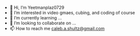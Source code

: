 - 👋 Hi, I’m Yeetmanplaz0729
- 👀 I’m interested in video gmaes, cubing, and coding of course
- 🌱 I’m currently learning ...
- 💞️ I’m looking to collaborate on ...
- 📫 How to reach me caleb.a.shultz@gmail.com
<!---
Yeetmanplaz0729/Yeetmanplaz0729 is a ✨ special ✨ repository because its `README.md` (this file) appears on your GitHub profile.
You can click the Preview link to take a look at your changes.
--->

